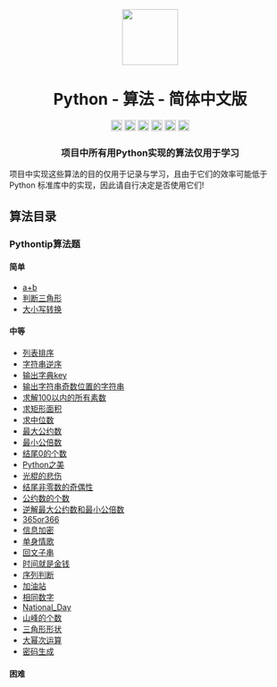 <div align="center">
<!-- Title: -->
  <a href="https://github.com/TheAlgorithm-SimpleChinese/">
    <img src="https://my-git-hub-1302050737.cos.ap-beijing.myqcloud.com/Profile/plane-1828996.svg" height="100">
  </a>
    <h1><a">Python - 算法</a> - 简体中文版</h1>
<!-- Labels: -->
  <!-- First row: -->
  <a>
    <img src="https://img.shields.io/github/license/hopetree/izone" height="20" alt="Github Ready-to-Code">
  </a>
  <a>
    <img src="https://img.shields.io/pypi/pyversions/Django" height="20" alt="Contributions Welcome">
  </a>
  <a>
    <img src="https://my-git-hub-1302050737.cos.ap-beijing.myqcloud.com/Profile/donate.svg" height="20" alt="Donate">
  </a>
  <img src="https://img.shields.io/github/repo-size/TheAlgorithms/Python.svg?label=Repo%20size&style=flat-square" height="20">
  <a>
    <img src="https://img.shields.io/github/workflow/status/hopetree/izone/Docker%20Image%20CI?logo=github" height="20" alt="Discord chat">
  </a>
  <a>
    <img src="https://img.shields.io/badge/Chat-Gitter-ff69b4.svg?label=Chat&logo=gitter&style=flat-square" height="20" alt="Gitter chat">
  </a>
  <!-- Second row: -->
  <br>
<!-- Short description: -->
  <h3>项目中所有用Python实现的算法仅用于学习</h3>
</div>

项目中实现这些算法的目的仅用于记录与学习，且由于它们的效率可能低于 Python 标准库中的实现，因此请自行决定是否使用它们!

## 算法目录

### Pythontip算法题

#### 简单

* [a+b](https://github.com/TheAlgorithm-SimpleChinese/Python/blob/main/Pythontip算法题/简单/a%2Bb.py)
* [判断三角形](https://github.com/TheAlgorithm-SimpleChinese/Python/blob/main/Pythontip算法题/简单/判断三角形.py)
* [大小写转换](https://github.com/TheAlgorithm-SimpleChinese/Python/blob/main/Pythontip算法题/简单/大小写转换.py)

#### 中等

* [列表排序](https://github.com/TheAlgorithm-SimpleChinese/Python/blob/main/Pythontip算法题/列表排序.py)
* [字符串逆序](https://github.com/TheAlgorithm-SimpleChinese/Python/blob/main/Pythontip算法题/字符串逆序.py)
* [输出字典key](https://github.com/TheAlgorithm-SimpleChinese/Python/blob/main/Pythontip算法题/输出字典key.py)
* [输出字符串奇数位置的字符串](https://github.com/TheAlgorithm-SimpleChinese/Python/blob/main/Pythontip算法题/输出字符串奇数位置的字符串.py)
* [求解100以内的所有素数](https://github.com/TheAlgorithm-SimpleChinese/Python/blob/main/Pythontip算法题/求解100以内的所有素数.py)
* [求矩形面积](https://github.com/TheAlgorithm-SimpleChinese/Python/blob/main/Pythontip算法题/求矩形面积.py)
* [求中位数](https://github.com/TheAlgorithm-SimpleChinese/Python/blob/main/Pythontip算法题/求中位数.py)
* [最大公约数](https://github.com/TheAlgorithm-SimpleChinese/Python/blob/main/Pythontip算法题/最大公约数.py)
* [最小公倍数](https://github.com/TheAlgorithm-SimpleChinese/Python/blob/main/Pythontip算法题/最小公倍数.py)
* [结尾0的个数](https://github.com/TheAlgorithm-SimpleChinese/Python/blob/main/Pythontip算法题/结尾0的个数.py)
* [Python之美](https://github.com/TheAlgorithm-SimpleChinese/Python/blob/main/Pythontip算法题/Python之美.py)
* [光棍的悲伤](https://github.com/TheAlgorithm-SimpleChinese/Python/blob/main/Pythontip算法题/光棍的悲伤.py)
* [结尾非零数的奇偶性](https://github.com/TheAlgorithm-SimpleChinese/Python/blob/main/Pythontip算法题/结尾非零数的奇偶性.py)
* [公约数的个数](https://github.com/TheAlgorithm-SimpleChinese/Python/blob/main/Pythontip算法题/公约数的个数.py)
* [逆解最大公约数和最小公倍数](https://github.com/TheAlgorithm-SimpleChinese/Python/blob/main/Pythontip算法题/逆解最大公约数和最小公倍数.py)
* [365or366](https://github.com/TheAlgorithm-SimpleChinese/Python/blob/main/Pythontip算法题/365or366.py)
* [信息加密](https://github.com/TheAlgorithm-SimpleChinese/Python/blob/main/Pythontip算法题/信息加密.py)
* [单身情歌](https://github.com/TheAlgorithm-SimpleChinese/Python/blob/main/Pythontip算法题/单身情歌.py)
* [回文子串](https://github.com/TheAlgorithm-SimpleChinese/Python/blob/main/Pythontip算法题/回文子串.py)
* [时间就是金钱](https://github.com/TheAlgorithm-SimpleChinese/Python/blob/main/Pythontip算法题/时间就是金钱.py)
* [序列判断](https://github.com/TheAlgorithm-SimpleChinese/Python/blob/main/Pythontip算法题/序列判断.py)
* [加油站](https://github.com/TheAlgorithm-SimpleChinese/Python/blob/main/Pythontip算法题/加油站.py)
* [相同数字](https://github.com/TheAlgorithm-SimpleChinese/Python/blob/main/Pythontip算法题/相同数字.py)
* [National_Day](https://github.com/TheAlgorithm-SimpleChinese/Python/blob/main/Pythontip算法题/National_Day.py)
* [山峰的个数](https://github.com/TheAlgorithm-SimpleChinese/Python/blob/main/Pythontip算法题/山峰的个数.py)
* [三角形形状](https://github.com/TheAlgorithm-SimpleChinese/Python/blob/main/Pythontip算法题/三角形形状.py)
* [大幂次运算](https://github.com/TheAlgorithm-SimpleChinese/Python/blob/main/Pythontip算法题/大幂次运算.py)
* [密码生成](https://github.com/TheAlgorithm-SimpleChinese/Python/blob/main/Pythontip算法题/密码生成.py)

#### 困难



